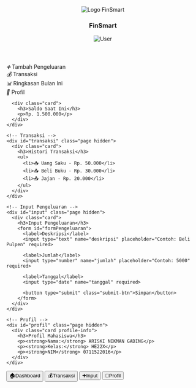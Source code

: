 <!DOCTYPE html>
<html lang="id">
<head>
  <meta charset="UTF-8" />
  <meta name="viewport" content="width=device-width, initial-scale=1.0"/>
  <title>FinSmart - Keuangan Mahasiswa</title>
  <style>
:root {
  --primary: #4cb4f5;
  --secondary: #a3f7bf;
  --bg: #f0f5fa;
  --text: #333;
  --card-bg: #ffffff;
  --radius: 16px;
  --shadow: 0 4px 12px rgba(0,0,0,0.05);
}

* {
  box-sizing: border-box;
  margin: 0;
  padding: 0;
  font-family: 'Segoe UI', sans-serif;
}

body {
  background: var(--bg);
  color: var(--text);
  display: flex;
  flex-direction: column;
  height: 100vh;
  overflow-x: hidden;
}

header {
  background: linear-gradient(90deg, var(--primary), var(--secondary));
  padding: 16px 20px;
  display: flex;
  justify-content: space-between;
  align-items: center;
  border-bottom-left-radius: var(--radius);
  border-bottom-right-radius: var(--radius);
  box-shadow: var(--shadow);
  color: white;
}

.logo-app {
  display: flex;
  align-items: center;
  gap: 12px;
}

.logo-app img {
  width: 36px;
  height: 36px;
  filter: brightness(0) invert(1);
}

.logo-app span {
  font-size: 22px;
  font-weight: 600;
}

.user-photo img {
  width: 40px;
  height: 40px;
  border-radius: 50%;
  border: 2px solid #fff;
}

.content {
  flex: 1;
  padding: 20px;
  overflow-y: auto;
}

.grid-menu {
  display: grid;
  grid-template-columns: repeat(2, 1fr);
  gap: 18px;
  margin-top: 10px;
}

.menu-card {
  background: var(--card-bg);
  border-radius: var(--radius);
  padding: 20px;
  display: flex;
  flex-direction: column;
  align-items: center;
  justify-content: center;
  box-shadow: var(--shadow);
  transition: 0.2s ease;
  cursor: pointer;
}

.menu-card:hover {
  transform: translateY(-3px);
  background: #ebf9ff;
}

.menu-card i {
  font-size: 28px;
  color: var(--primary);
  margin-bottom: 8px;
}

.menu-card span {
  font-weight: 500;
  font-size: 15px;
}

.card {
  background: var(--card-bg);
  border-radius: var(--radius);
  padding: 18px;
  margin-top: 28px;
  box-shadow: var(--shadow);
}

input, select, textarea {
  width: 100%;
  padding: 12px;
  margin-top: 10px;
  margin-bottom: 18px;
  border: 1px solid #ddd;
  border-radius: var(--radius);
  background: #fff;
}

button.submit-btn {
  background-color: var(--primary);
  color: white;
  border: none;
  padding: 12px;
  width: 100%;
  border-radius: var(--radius);
  font-size: 16px;
  font-weight: 600;
  cursor: pointer;
  transition: 0.2s ease;
}

button.submit-btn:hover {
  background-color: #38a3e0;
}

.nav-bar {
  display: flex;
  justify-content: space-around;
  background-color: var(--card-bg);
  border-top: 1px solid #ddd;
  padding: 10px 0;
  position: fixed;
  bottom: 0;
  width: 100%;
  z-index: 10;
  box-shadow: 0 -1px 8px rgba(0,0,0,0.03);
}

.nav-bar button {
  background: none;
  border: none;
  color: #777;
  font-size: 13px;
  display: flex;
  flex-direction: column;
  align-items: center;
  cursor: pointer;
  transition: 0.2s;
}

.nav-bar button i {
  font-size: 18px;
  margin-bottom: 4px;
}

.nav-bar button.active {
  color: var(--primary);
  font-weight: bold;
}

.hidden {
  display: none;
}

.profile-info p {
  margin-bottom: 8px;
  font-size: 15px;
}

  </style>
</head>
<body>

  <header>
    <div class="logo-app">
     <img src="logo/sss.jpg" alt="Logo FinSmart" class="logo-app" />
        <span><h3>FinSmart</h3></span>
    </div>
    <div class="user-photo">
      <img src="https://i.pravatar.cc/100?img=i" alt="User">
    </div>
  </header>

  <div class="content">
    <!-- Dashboard -->
    <div id="dashboard" class="page">
      <div class="grid-menu">
        <div class="menu-card" onclick="navigateTo('input')">
          <i>➕</i>
          <span>Tambah Pengeluaran</span>
        </div>
        <div class="menu-card" onclick="navigateTo('transaksi')">
          <i>💰</i>
          <span>Transaksi</span>
        </div>
        <div class="menu-card">
          <i>📊</i>
          <span>Ringkasan Bulan Ini</span>
        </div>
        <div class="menu-card" onclick="navigateTo('profil')">
          <i>👤</i>
          <span>Profil</span>
        </div>
      </div>

      <div class="card">
        <h3>Saldo Saat Ini</h3>
        <p>Rp. 1.500.000</p>
      </div>
    </div>

    <!-- Transaksi -->
    <div id="transaksi" class="page hidden">
      <div class="card">
        <h3>Histori Transaksi</h3>
        <ul>
          <li>📥 Uang Saku - Rp. 50.000</li>
          <li>📤 Beli Buku - Rp. 30.000</li>
          <li>📤 Jajan - Rp. 20.000</li>
        </ul>
      </div>
    </div>

    <!-- Input Pengeluaran -->
    <div id="input" class="page hidden">
      <div class="card">
        <h3>Input Pengeluaran</h3>
        <form id="formPengeluaran">
          <label>Deskripsi</label>
          <input type="text" name="deskripsi" placeholder="Contoh: Beli Pulpen" required>

          <label>Jumlah</label>
          <input type="number" name="jumlah" placeholder="Contoh: 5000" required>

          <label>Tanggal</label>
          <input type="date" name="tanggal" required>

          <button type="submit" class="submit-btn">Simpan</button>
        </form>
      </div>
    </div>

    <!-- Profil -->
    <div id="profil" class="page hidden">
      <div class="card profile-info">
        <h3>Profil Mahasiswa</h3>
        <p><strong>Nama:</strong> ARISKI NIKMAN GADING</p>
        <p><strong>Kelas:</strong> HE22X</p>
        <p><strong>NIM</strong> 0711522016</p>
      </div>
    </div>
  </div>

  <!-- Navigasi Bawah -->
  <nav class="nav-bar">
    <button class="nav-btn active" data-page="dashboard">🏠<span>Dashboard</span></button>
    <button class="nav-btn" data-page="transaksi">💰<span>Transaksi</span></button>
    <button class="nav-btn" data-page="input">➕<span>Input</span></button>
    <button class="nav-btn" data-page="profil">👤<span>Profil</span></button>
  </nav>

  <script>
    const navButtons = document.querySelectorAll('.nav-btn');
    const pages = document.querySelectorAll('.page');

    function navigateTo(page) {
      pages.forEach(p => p.classList.add('hidden'));
      document.getElementById(page).classList.remove('hidden');
      navButtons.forEach(btn => btn.classList.remove('active'));
      document.querySelector(`.nav-btn[data-page="${page}"]`)?.classList.add('active');
    }

    navButtons.forEach(button => {
      button.addEventListener('click', () => {
        const page = button.getAttribute('data-page');
        navigateTo(page);
      });
    });

    const form = document.getElementById('formPengeluaran');
    form.addEventListener('submit', function (e) {
      e.preventDefault();
      alert("Pengeluaran berhasil disimpan!");
      form.reset();
      navigateTo('dashboard');
    });
  </script>

</body>
</html>
